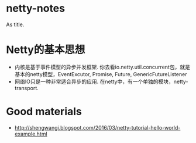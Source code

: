 # netty-notes
As title.

# Netty的基本思想
* 内核是基于事件模型的异步并发框架. 你去看io.netty.util.concurrent包，就是基本的netty模型，EventExcutor, Promise, Future, GenericFutureListener
* 网络IO只是一种非常适合异步的应用. 在netty中，有一个单独的模块，netty-transport.

# Good materials
* http://shengwangi.blogspot.com/2016/03/netty-tutorial-hello-world-example.html
